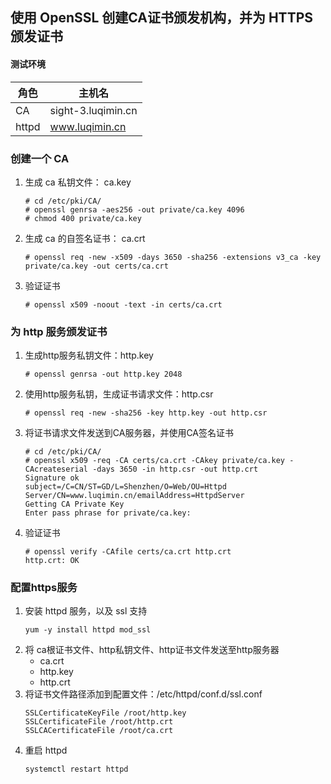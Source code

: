 ## 使用 OpenSSL 创建CA证书颁发机构，并为 HTTPS 颁发证书
#### 测试环境
| 角色 | 主机名 |
| --- | ---- |
| CA | sight-3.luqimin.cn |
| httpd | www.luqimin.cn |

### 创建一个 CA
1. 生成 ca 私钥文件： ca.key
    ```
    # cd /etc/pki/CA/  
    # openssl genrsa -aes256 -out private/ca.key 4096
    # chmod 400 private/ca.key
    ```
2. 生成 ca 的自签名证书： ca.crt
    ```
    # openssl req -new -x509 -days 3650 -sha256 -extensions v3_ca -key private/ca.key -out certs/ca.crt
    ```
3. 验证证书
    ```
    # openssl x509 -noout -text -in certs/ca.crt
    ```
### 为 http 服务颁发证书
1. 生成http服务私钥文件：http.key
    ```
    # openssl genrsa -out http.key 2048
    ```
2. 使用http服务私钥，生成证书请求文件：http.csr
    ```
    # openssl req -new -sha256 -key http.key -out http.csr
    ```
3. 将证书请求文件发送到CA服务器，并使用CA签名证书
    ```
    # cd /etc/pki/CA/  
    # openssl x509 -req -CA certs/ca.crt -CAkey private/ca.key -CAcreateserial -days 3650 -in http.csr -out http.crt
    Signature ok
    subject=/C=CN/ST=GD/L=Shenzhen/O=Web/OU=Httpd Server/CN=www.luqimin.cn/emailAddress=HttpdServer
    Getting CA Private Key
    Enter pass phrase for private/ca.key:
    ```
4. 验证证书
    ```
    # openssl verify -CAfile certs/ca.crt http.crt
    http.crt: OK
    ```
### 配置https服务
1. 安装 httpd 服务，以及 ssl 支持
    ```
    yum -y install httpd mod_ssl
    ```
2. 将 ca根证书文件、http私钥文件、http证书文件发送至http服务器
    * ca.crt
    * http.key
    * http.crt
3. 将证书文件路径添加到配置文件：/etc/httpd/conf.d/ssl.conf
    ```
    SSLCertificateKeyFile /root/http.key
    SSLCertificateFile /root/http.crt
    SSLCACertificateFile /root/ca.crt
    ```
4. 重启 httpd
    ```
    systemctl restart httpd
    ```